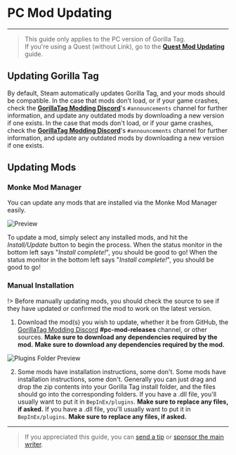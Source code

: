 # PC Mod Updating
---
>
> This guide only applies to the PC version of Gorilla Tag.  
> If you're using a Quest (without Link), go to the [**Quest Mod Updating**](quest-updating) guide.

<!-- <div class="horizontal bordered" data-ea-publisher="gorillatagmodding-burrito-software" data-ea-type="image" data-ea-manual="true" id="pc-mod-updating"></div> -->
<!-- Guide Page Ad -->
<ins class="adsbygoogle"
     style="display:block"
     data-ad-client="ca-pub-1965221367974935"
     data-ad-slot="2604239380"
     data-ad-format="auto"
     data-full-width-responsive="true"></ins>

## Updating Gorilla Tag

By default, Steam automatically updates Gorilla Tag, and your mods should be compatible. In the case that mods don't load, or if your game crashes, check the [**GorillaTag Modding Discord**](https://discord.gg/b2MhDBAzTv)'s `#announcements` channel for further information, and update any outdated mods by downloading a new version if one exists. In the case that mods don't load, or if your game crashes, check the [**GorillaTag Modding Discord**](https://discord.gg/b2MhDBAzTv)'s `#announcements` channel for further information, and update any outdated mods by downloading a new version if one exists.

## Updating Mods

### Monke Mod Manager

You can update any mods that are installed via the Monke Mod Manager easily.

![Preview](../docs/files/mmmpreview.png)

To update a mod, simply select any installed mods, and hit the *Install/Update* button to begin the process. When the status monitor in the bottom left says "*Install complete!*", you should be good to go! When the status monitor in the bottom left says "*Install complete!*", you should be good to go!

### Manual Installation

!> Before manually updating mods, you should check the source to see if they have updated or confirmed the mod to work on the latest version.

1. Download the mod(s) you wish to update, whether it be from GitHub, the [GorillaTag Modding Discord](https://discord.gg/b2MhDBAzTv) **#pc-mod-releases** channel, or other sources. **Make sure to download any dependencies required by the mod.** **Make sure to download any dependencies required by the mod.**

![Plugins Folder Preview](../docs/files/pluginsfolder.png)

2. Some mods have installation instructions, some don't. Some mods have installation instructions, some don't. Generally you can just drag and drop the zip contents into your Gorilla Tag install folder, and the files should go into the corresponding folders. If you have a .dll file, you'll usually want to put it in `BepInEx/plugins`. **Make sure to replace any files, if asked.** If you have a .dll file, you'll usually want to put it in `BepInEx/plugins`. **Make sure to replace any files, if asked.**


---

> If you appreciated this guide, you can [send a tip](https://streamelements.com/burritosoft/tip) or [sponsor the main writer](https://github.com/sponsors/burritosoftware).